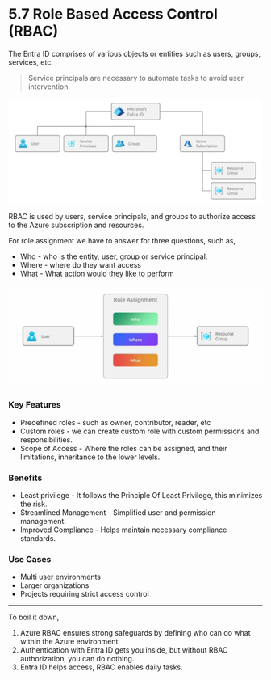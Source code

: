 # 5.7 Role Based Access Control (RBAC)

The Entra ID comprises of various objects or entities such as users, groups, services, etc.

> Service principals are necessary to automate tasks to avoid user intervention.
> 

![image.png](image%207.png)

RBAC is used by users, service principals, and groups to authorize access to the Azure subscription and resources.

For role assignment we have to answer for three questions, such as,

- Who - who is the entity, user, group or service principal.
- Where - where do they want access
- What - What action would they like to perform

![image.png](image%208.png)

### Key Features

- Predefined roles - such as owner, contributor, reader, etc
- Custom roles - we can create custom role with custom permissions and responsibilities.
- Scope of Access - Where the roles can be assigned, and their limitations, inheritance to the lower levels.

### Benefits

- Least privilege - It follows the Principle Of Least Privilege, this minimizes the risk.
- Streamlined Management - Simplified user and permission management.
- Improved Compliance - Helps maintain necessary compliance standards.

### Use Cases

- Multi user environments
- Larger organizations
- Projects requiring strict access control

---

To boil it down,

1. Azure RBAC ensures strong safeguards by defining who can do what within the Azure environment.
2. Authentication with Entra ID gets you inside, but without RBAC authorization, you can do nothing.
3. Entra ID helps access, RBAC enables daily tasks.